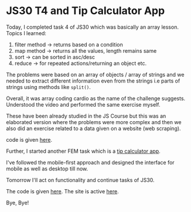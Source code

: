 # JS30 T4 and Tip Calculator App

Today, I completed task 4 of JS30 which was basically an array lesson.
Topics I learned:
1. filter method -> returns based on a condition 
2. map method -> returns all the values, length remains same
3. sort -> can be sorted in asc/desc
4. reduce -> for repeated actions/returning an object etc.

The problems were based on an array of objects / array of strings and we needed to extract different information even from the strings i.e parts of strings using methods like `split()`.

Overall, it was array coding cardio as the name of the challenge suggests. Understood the video and performed the same exercise myself.

These have been already studied in the JS Course but this was an elaborated version where the problems were more complex and then we also did an exercise related to a data given on a website (web scraping).

code is given [here](https://github.com/jazzcodes/JS-30/tree/T4).

Further, I started another FEM task which is a [tip calculator app](https://www.frontendmentor.io/challenges/tip-calculator-app-ugJNGbJUX/hub).

I've followed the mobile-first approach and designed the interface for mobile as well as desktop till now.

Tomorrow I'll act on functionality and continue tasks of JS30.

The code is given [here](https://github.com/jazzcodes/tip-calculator-app).
The site is active [here](https://jazzcodes.github.io/tip-calculator-app/).

Bye, Bye!
